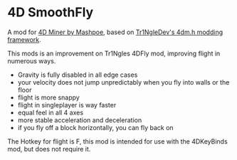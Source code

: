 # 4D SmoothFly

A mod for [4D Miner by Mashpoe](https://mashpoe.com/4d-miner), based on [Tr1NgleDev's 4dm.h modding framework](https://github.com/4D-Modding/4dm.h).

This mods is an improvement on Tr1Ngles 4DFly mod, improving flight in numerous ways.

- Gravity is fully disabled in all edge cases
- your velocity does not jump unpredictably when you fly into walls or the floor
- flight is more snappy
- flight in singleplayer is way faster
- equal feel in all 4 axes
- more stable acceleration and deceleration
- if you fly off a block horizontally, you can fly back on


The Hotkey for flight is F, this mod is intended for use with the 4DKeyBinds mod, but does not require it.
